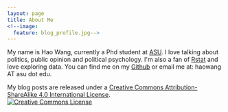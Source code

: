 ```yaml
---
layout: page
title: About Me
<!--image:
  feature: blog_profile.jpg-->
---
```


My name is Hao Wang, currently a Phd student at [ASU](https://pgs.clas.asu.edu/). I love talking about politics, public opinion and political psychology. I'm also a fan of [Rstat](https://www.r-project.org/) and love exploring data. You can find me on my 
[Github](https://github.com/haowang666) or email me at: haowang AT asu dot edu.



My blog posts are released under a [Creative Commons Attribution-ShareAlike 4.0 International License](http://creativecommons.org/licenses/by-sa/4.0/).
<br /><a rel="license" href="https://creativecommons.org/licenses/by-sa/4.0/"><img alt="Creative Commons License" style="border-width:0" src="https://i.creativecommons.org/l/by-sa/4.0/88x31.png" /></a><br />

